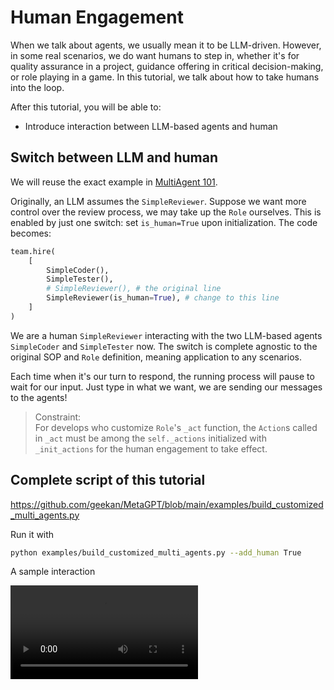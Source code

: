 # Human Engagement

When we talk about agents, we usually mean it to be LLM-driven. However, in some real scenarios, we do want humans to step in, whether it's for quality assurance in a project, guidance offering in critical decision-making, or role playing in a game. In this tutorial, we talk about how to take humans into the loop.

After this tutorial, you will be able to:
- Introduce interaction between LLM-based agents and human 

## Switch between LLM and human
We will reuse the exact example in [MultiAgent 101](multi_agent_101).

Originally, an LLM assumes the `SimpleReviewer`. Suppose we want more control over the review process, we may take up the `Role` ourselves. This is enabled by just one switch: set `is_human=True` upon initialization. The code becomes:
```python
team.hire(
    [
        SimpleCoder(),
        SimpleTester(),
        # SimpleReviewer(), # the original line
        SimpleReviewer(is_human=True), # change to this line 
    ]
)
```
We are a human `SimpleReviewer` interacting with the two LLM-based agents `SimpleCoder` and `SimpleTester` now. The switch is complete agnostic to the original SOP and `Role` definition, meaning application to any scenarios.

Each time when it's our turn to respond, the running process will pause to wait for our input. Just type in what we want, we are sending our messages to the agents!

>Constraint:  
>For develops who customize `Role`'s `_act` function, the `Action`s called in `_act` must be among the `self._actions` initialized with `_init_actions` for the human engagement to take effect.

## Complete script of this tutorial
https://github.com/geekan/MetaGPT/blob/main/examples/build_customized_multi_agents.py

Run it with
```sh
python examples/build_customized_multi_agents.py --add_human True
```

A sample interaction

<video  controls>
  <source src="/image/guide/tutorials/human_engagement.mp4" type="video/mp4">
</video>

